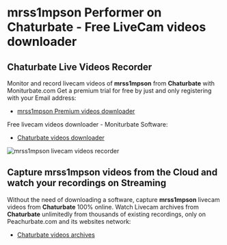 # mrss1mpson Performer on Chaturbate - Free LiveCam videos downloader

## Chaturbate Live Videos Recorder

Monitor and record livecam videos of **mrss1mpson** from **Chaturbate** with Moniturbate.com
Get a premium trial for free by just and only registering with your Email address:
* [mrss1mpson Premium videos downloader](https://moniturbate.com/request-demo-licence-key.html)

Free livecam videos downloader - Moniturbate Software:
* [Chaturbate videos downloader](https://moniturbate.com/moniturbate-download-software.html)

![mrss1mpson livecam videos recorder](https://peachurnet.com/templates/moniturbate-software.png)


## Capture mrss1mpson videos from the Cloud and watch your recordings on Streaming

Without the need of downloading a software, capture **mrss1mpson** livecam videos from **Chaturbate** 100% online.
Watch Livecam archives from **Chaturbate** unlimitedly from thousands of existing recordings, only on Peachurbate.com and its websites network:
* [Chaturbate videos archives](https://peachurnet.com/)